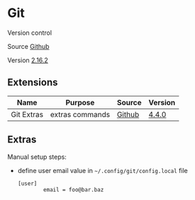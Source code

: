 # Git

Version control

Source [Github](https://github.com/git/git)

Version [2.16.2](https://github.com/git/git/releases/tag/v2.16.2)

## Extensions

| Name                | Purpose                | Source                                            | Version                                                             |
|---------------------|------------------------|---------------------------------------------------|---------------------------------------------------------------------|
| Git Extras          | extras commands        | [Github](https://github.com/tj/git-extras)        | [4.4.0](https://github.com/tj/git-extras/releases/tag/4.4.0)        |

## Extras

Manual setup steps:
- define user email value in `~/.config/git/config.local` file
  ```
  [user]
          email = foo@bar.baz
  ```

